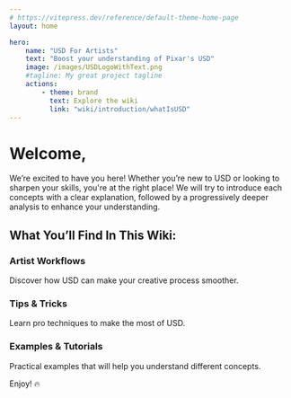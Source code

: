 ```yaml
---
# https://vitepress.dev/reference/default-theme-home-page
layout: home

hero:
    name: "USD For Artists"
    text: "Boost your understanding of Pixar's USD"
    image: /images/USDLogoWithText.png
    #tagline: My great project tagline
    actions:
        - theme: brand
          text: Explore the wiki
          link: "wiki/introduction/whatIsUSD"
---
```


# Welcome,

We’re excited to have you here! Whether you’re new to USD or looking to sharpen your skills, you're at the right place! We will try to introduce each concepts with a clear explanation, followed by a progressively deeper analysis to enhance your understanding.

## What You’ll Find In This Wiki:

### Artist Workflows

Discover how USD can make your creative process smoother.

### Tips & Tricks

Learn pro techniques to make the most of USD.

### Examples & Tutorials

Practical examples that will help you understand different concepts.

Enjoy! :fire:
